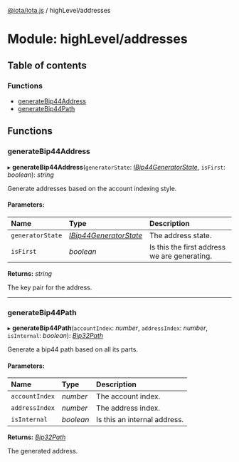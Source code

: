 [@iota/iota.js](../README.md) / highLevel/addresses

# Module: highLevel/addresses

## Table of contents

### Functions

- [generateBip44Address](highlevel_addresses.md#generatebip44address)
- [generateBip44Path](highlevel_addresses.md#generatebip44path)

## Functions

### generateBip44Address

▸ **generateBip44Address**(`generatorState`: [*IBip44GeneratorState*](../interfaces/models_ibip44generatorstate.ibip44generatorstate.md), `isFirst`: *boolean*): *string*

Generate addresses based on the account indexing style.

#### Parameters:

| Name | Type | Description |
| :------ | :------ | :------ |
| `generatorState` | [*IBip44GeneratorState*](../interfaces/models_ibip44generatorstate.ibip44generatorstate.md) | The address state. |
| `isFirst` | *boolean* | Is this the first address we are generating. |

**Returns:** *string*

The key pair for the address.

___

### generateBip44Path

▸ **generateBip44Path**(`accountIndex`: *number*, `addressIndex`: *number*, `isInternal`: *boolean*): [*Bip32Path*](../classes/crypto_bip32path.bip32path.md)

Generate a bip44 path based on all its parts.

#### Parameters:

| Name | Type | Description |
| :------ | :------ | :------ |
| `accountIndex` | *number* | The account index. |
| `addressIndex` | *number* | The address index. |
| `isInternal` | *boolean* | Is this an internal address. |

**Returns:** [*Bip32Path*](../classes/crypto_bip32path.bip32path.md)

The generated address.
